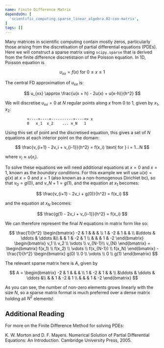 ```yaml
---
name: Finite Difference Matrix
dependsOn: [
  'scientific_computing.sparse_linear_algebra.02-coo-matrix',
]
tags: []
---
```




Many matrices in scientific computing contain mostly zeros, particularly those arising 
from the discretisation of partial differential equations (PDEs). Here we will construct 
a sparse matrix using `scipy.sparse` that is derived from the finite difference 
discretistaion of the Poisson equation. In 1D, Poisson equation is

$$
u_{xx} = f(x)\text{ for }0 \le x \le 1
$$

The central FD approximation of $u_{xx}$ is:

$$
u_{xx} \approx \frac{u(x + h) - 2u(x) + u(x-h)}{h^2}
$$

We will discretise $u_{xx} = 0$ at $N$ regular points along $x$ from 0 to 1, given by 
$x_1$, $x_2$:

              +----+----+----------+----+> x
              0   x_1  x_2    ... x_N   1

Using this set of point and the discretised equation, this gives a set of $N$ equations 
at each interior point on the domain:

$$
\frac{v_{i+1} - 2v_i + v_{i-1}}{h^2} = f(x_i) \text{ for } i = 1...N
$$

where $v_i \approx u(x_i)$.

To solve these equations we will need additional equations at $x=0$ and $x=1$, known as 
the *boundary conditions*. For this example we will use $u(x) = g(x)$ at $x=0$ and $x=1$ 
(also known as a non-homogenous Dirichlet bc), so that $v_0 = g(0)$, and $v\_{N+1} = 
g(1)$, and the equation at $x_1$ becomes:

$$
\frac{v_{i+1} - 2v_i + g(0)}{h^2} = f(x_i)
$$

and the equation at $x_N$ becomes:

$$
\frac{g(1) - 2v_i + v_{i-1}}{h^2} = f(x_i)
$$

We can therefore represent the final $N$ equations in matrix form like so:

$$
\frac{1}{h^2}
\begin{bmatrix} -2      & 1      &         &   &     \\
 1      & -2     & 1       &       & \\
&\ddots & \ddots  &  \ddots &\\
&        & 1      &  -2     &  1     \\
&        &        &   1     & -2     \end{bmatrix}
\begin{bmatrix} v_1    \\
v_2    \\
\vdots \\
v_{N-1}\\
v_{N}  
\end{bmatrix}
= \begin{bmatrix} f(x_1)    \\
f(x_2)    \\
\vdots \\
f(x_{N-1})  \\
f(x_N)
\end{bmatrix} - \frac{1}{h^2} \begin{bmatrix} g(0)    \\
0    \\
\vdots \\
0    \\
g(1)
\end{bmatrix}
$$

The relevant sparse matrix here is $A$, given by


$$
A = \begin{bmatrix} -2      & 1      &         &   &     \\
 1      & -2     & 1       &       & \\
&\ddots & \ddots  &  \ddots &\\
&        & 1      &  -2     &  1     \\
&        &        &   1     & -2     \end{bmatrix}
$$

As you can see, the number of non-zero elements grows linearly with the size $N$, so a 
sparse matrix format is much preferred over a dense matrix holding all $N^2$ elements!


## Additional Reading

For more on the Finite Difference Method for solving PDEs:

K. W. Morton and D. F. Mayers. Numerical Solution of Partial Differential Equations: An
Introduction. Cambridge University Press, 2005.
